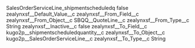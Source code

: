 <?xml version="1.0" encoding="UTF-8"?>
<CustomMetadata xmlns="http://soap.sforce.com/2006/04/metadata" xmlns:xsi="http://www.w3.org/2001/XMLSchema-instance" xmlns:xsd="http://www.w3.org/2001/XMLSchema">
    <label>SalesOrderServiceLine_shipmentscheduledq</label>
    <protected>false</protected>
    <values>
        <field>zealynxsf__Default_Value__c</field>
        <value xsi:nil="true"/>
    </values>
    <values>
        <field>zealynxsf__From_Field__c</field>
        <value xsi:nil="true"/>
    </values>
    <values>
        <field>zealynxsf__From_Object__c</field>
        <value xsi:type="xsd:string">SBQQ__QuoteLine__c</value>
    </values>
    <values>
        <field>zealynxsf__From_Type__c</field>
        <value xsi:type="xsd:string">String</value>
    </values>
    <values>
        <field>zealynxsf__Inactive__c</field>
        <value xsi:type="xsd:boolean">false</value>
    </values>
    <values>
        <field>zealynxsf__To_Field__c</field>
        <value xsi:type="xsd:string">kugo2p__shipmentscheduledquantity__c</value>
    </values>
    <values>
        <field>zealynxsf__To_Object__c</field>
        <value xsi:type="xsd:string">kugo2p__SalesOrderServiceLine__c</value>
    </values>
    <values>
        <field>zealynxsf__To_Type__c</field>
        <value xsi:type="xsd:string">String</value>
    </values>
</CustomMetadata>
